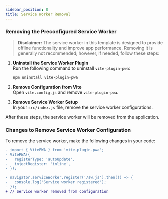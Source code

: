 ```yaml
---
sidebar_position: 8
title: Service Worker Removal
---
```


### Removing the Preconfigured Service Worker

> **Disclaimer:** The service worker in this template is designed to provide offline functionality and improve app performance. Removing it is generally not recommended; however, if needed, follow these steps:

1. **Uninstall the Service Worker Plugin**  
   Run the following command to uninstall `vite-plugin-pwa`:
   ```bash
   npm uninstall vite-plugin-pwa
   ```
2. **Remove Configuration from Vite**   
   Open `vite.config.js` and remove `vite-plugin-pwa`.

3. **Remove Service Worker Setup**  
   In your `src/index.js` file, remove the service worker configurations.

After these steps, the service worker will be removed from the application.

### Changes to Remove Service Worker Configuration

To remove the service worker, make the following changes in your code:

```diff
- import { VitePWA } from 'vite-plugin-pwa';
- VitePWA({
-   registerType: 'autoUpdate',
-   injectRegister: 'inline',
- });

- navigator.serviceWorker.register('/sw.js').then(() => {
-   console.log('Service worker registered');
- });
+ // Service worker removed from configuration
